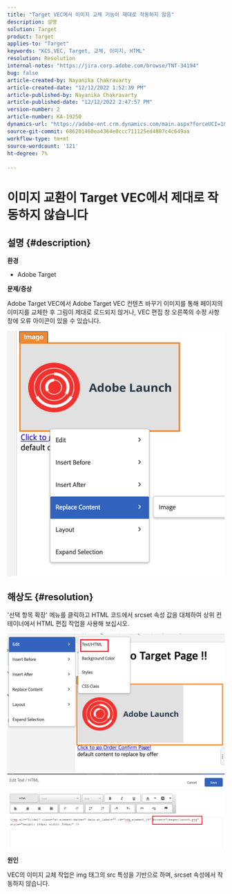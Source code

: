 ```yaml
---
title: "Target VEC에서 이미지 교체 기능이 제대로 작동하지 않음"
description: 설명
solution: Target
product: Target
applies-to: "Target"
keywords: "KCS,VEC, Target, 교체, 이미지, HTML"
resolution: Resolution
internal-notes: "https://jira.corp.adobe.com/browse/TNT-34194"
bug: false
article-created-by: Nayanika Chakravarty
article-created-date: "12/12/2022 1:52:39 PM"
article-published-by: Nayanika Chakravarty
article-published-date: "12/12/2022 2:47:57 PM"
version-number: 2
article-number: KA-19250
dynamics-url: "https://adobe-ent.crm.dynamics.com/main.aspx?forceUCI=1&pagetype=entityrecord&etn=knowledgearticle&id=2d222139-247a-ed11-81ac-6045bd006b25"
source-git-commit: 686201460ea4364e0ccc711125ed4807c4c649aa
workflow-type: tm+mt
source-wordcount: '121'
ht-degree: 7%

---
```


# 이미지 교환이 Target VEC에서 제대로 작동하지 않습니다

## 설명 {#description}


<b>환경</b>

- Adobe Target

<b>문제/증상</b>

Adobe Target VEC에서 Adobe Target VEC 컨텐츠 바꾸기 이미지를 통해 페이지의 이미지를 교체한 후 그림이 제대로 로드되지 않거나, VEC 편집 창 오른쪽의 수정 사항 창에 오류 아이콘이 있을 수 있습니다.

![](assets/___2f222139-247a-ed11-81ac-6045bd006b25___.png)




## 해상도 {#resolution}




&#39;선택 항목 확장&#39; 메뉴를 클릭하고 HTML 코드에서 srcset 속성 값을 대체하여 상위 컨테이너에서 HTML 편집 작업을 사용해 보십시오.



![](assets/0776b561-36c2-ec11-983e-0022480ab970.png)![](assets/e63bb087-36c2-ec11-983e-0022480ab970.png)



<b>원인</b>



VEC의 이미지 교체 작업은 img 태그의 src 특성을 기반으로 하며, srcset 속성에서 작동하지 않습니다.
